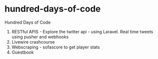 # hundred-days-of-code
Hundred Days of Code
1. RESTful APIS - Explore the twitter api - using Laravel. Real time tweets using pusher and webhooks
2. Livewire crashcourse
3. Webscraping - sofascore to get player stats
4. Guestbook
